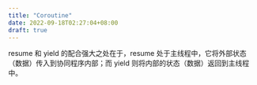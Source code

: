 ```yaml
---
title: "Coroutine"
date: 2022-09-18T02:27:04+08:00
draft: true
---
```




resume 和 yield 的配合强大之处在于，resume 处于主线程中，它将外部状态（数据）传入到协同程序内部；而 yield 则将内部的状态（数据）返回到主线程中。

